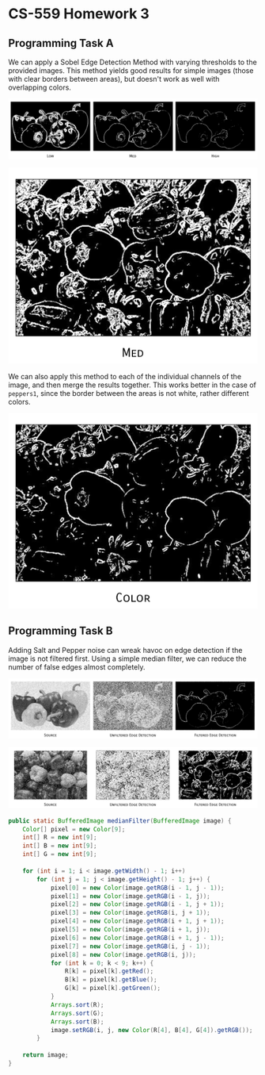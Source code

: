 CS-559 Homework 3
=================


## Programming Task A
We can apply a Sobel Edge Detection Method with varying thresholds to the provided images. This method yields good results for simple images (those with clear borders between areas), but doesn't work as well with overlapping colors.

![](output/edge_detect_A.png)

![](output/edge_detect_B.png)

We can also apply this method to each of the individual channels of the image, and then merge the results together. This works better in the case of `peppers1`, since the border between the areas is not white, rather different colors.

![](output/edge_detect_C.png)

## Programming Task B

Adding Salt and Pepper noise can wreak havoc on edge detection if the image is not filtered first. Using a simple median filter, we can reduce the number of false edges almost completely.

![](output/salt_and_pepper_A.png)

![](output/salt_and_pepper_B.png)

```java
public static BufferedImage medianFilter(BufferedImage image) {
    Color[] pixel = new Color[9];
    int[] R = new int[9];
    int[] B = new int[9];
    int[] G = new int[9];

    for (int i = 1; i < image.getWidth() - 1; i++)
        for (int j = 1; j < image.getHeight() - 1; j++) {
            pixel[0] = new Color(image.getRGB(i - 1, j - 1));
            pixel[1] = new Color(image.getRGB(i - 1, j));
            pixel[2] = new Color(image.getRGB(i - 1, j + 1));
            pixel[3] = new Color(image.getRGB(i, j + 1));
            pixel[4] = new Color(image.getRGB(i + 1, j + 1));
            pixel[5] = new Color(image.getRGB(i + 1, j));
            pixel[6] = new Color(image.getRGB(i + 1, j - 1));
            pixel[7] = new Color(image.getRGB(i, j - 1));
            pixel[8] = new Color(image.getRGB(i, j));
            for (int k = 0; k < 9; k++) {
                R[k] = pixel[k].getRed();
                B[k] = pixel[k].getBlue();
                G[k] = pixel[k].getGreen();
            }
            Arrays.sort(R);
            Arrays.sort(G);
            Arrays.sort(B);
            image.setRGB(i, j, new Color(R[4], B[4], G[4]).getRGB());
        }

    return image;
}
```
